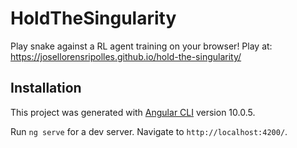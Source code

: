 # HoldTheSingularity

Play snake against a RL agent training on your browser! Play at: https://josellorensripolles.github.io/hold-the-singularity/


## Installation

This project was generated with [Angular CLI](https://github.com/angular/angular-cli) version 10.0.5.

Run `ng serve` for a dev server. Navigate to `http://localhost:4200/`.

